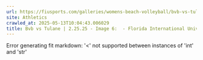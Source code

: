 ```yaml
---
url: https://fiusports.com/galleries/womens-beach-volleyball/bvb-vs-tulane-2-25-25/image-6/355/62559
site: Athletics
crawled_at: 2025-05-13T10:04:43.006029
title: Bvb vs Tulane | 2.25.25 - Image 6:  - Florida International University
---
```


Error generating fit markdown: '<' not supported between instances of 'int' and 'str'